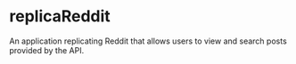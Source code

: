 # replicaReddit
An application replicating Reddit that allows users to view and search posts provided by the API.
